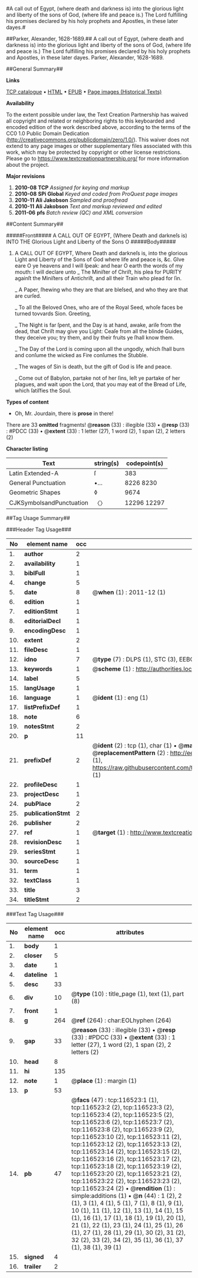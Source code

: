 #A call out of Egypt, (where death and darkness is) into the glorious light and liberty of the sons of God, (where life and peace is.) The Lord fulfilling his promises declared by his holy prophets and Apostles, in these later dayes.#

##Parker, Alexander, 1628-1689.##
A call out of Egypt, (where death and darkness is) into the glorious light and liberty of the sons of God, (where life and peace is.) The Lord fulfilling his promises declared by his holy prophets and Apostles, in these later dayes.
Parker, Alexander, 1628-1689.

##General Summary##

**Links**

[TCP catalogue](http://www.ota.ox.ac.uk/tcp/)  • 
[HTML](http://tei.it.ox.ac.uk/tcp/Texts-HTML/free/A91/A91099.html)  • 
[EPUB](http://tei.it.ox.ac.uk/tcp/Texts-EPUB/free/A91/A91099.epub) • 
[Page images (Historical Texts)](https://historicaltexts.jisc.ac.uk/eebo-99864296e)

**Availability**

To the extent possible under law, the Text Creation Partnership has waived all copyright and related or neighboring rights to this keyboarded and encoded edition of the work described above, according to the terms of the CC0 1.0 Public Domain Dedication (http://creativecommons.org/publicdomain/zero/1.0/). This waiver does not extend to any page images or other supplementary files associated with this work, which may be protected by copyright or other license restrictions. Please go to https://www.textcreationpartnership.org/ for more information about the project.

**Major revisions**

1. __2010-08__ __TCP__ *Assigned for keying and markup*
1. __2010-08__ __SPi Global__ *Keyed and coded from ProQuest page images*
1. __2010-11__ __Ali Jakobson__ *Sampled and proofread*
1. __2010-11__ __Ali Jakobson__ *Text and markup reviewed and edited*
1. __2011-06__ __pfs__ *Batch review (QC) and XML conversion*

##Content Summary##

#####Front#####
A CALL OUT OF EGYPT, (Where Death and darkneſs is) INTO THE Glorious Light and Liberty of the Sons O
#####Body#####

1. A CALL OUT OF EGYPT, Where Death and darkneſs is, into the glorious Light and Liberty of the Sons of God where life and peace is, &c.
GIve eare O ye heavens and I will ſpeak: and hear O earth the words of my mouth: I will declare unto
    _ The Miniſter of Chriſt, his plea for PURITY againſt the Miniſters of Antichriſt, and all their Train who plead for ſin.

    _ A Paper, ſhewing who they are that are bleſsed, and who they are that are curſed.

    _ To all the Beloved Ones, who are of the Royal Seed, whoſe faces be turned tovvards Sion. Greeting,

    _ The Night is far ſpent, and the Day is at hand, awake, ariſe from the dead, that Chriſt may give you Light: Ceaſe from all the blinde Guides, they deceive you; try them, and by their fruits ye ſhall know them.

    _ The Day of the Lord is coming upon all the ungodly, which ſhall burn and conſume the wicked as Fire conſumes the Stubble.

    _ The wages of Sin is death, but the gift of God is life and peace.

    _ Come out of Babylon, partake not of her ſins, leſt ye partake of her plagues, and wait upon the Lord, that you may eat of the Bread of Life, which ſatiſfies the Soul.

**Types of content**

  * Oh, Mr. Jourdain, there is **prose** in there!

There are 33 **omitted** fragments! 
 @__reason__ (33) : illegible (33)  •  @__resp__ (33) : #PDCC (33)  •  @__extent__ (33) : 1 letter (27), 1 word (2), 1 span (2), 2 letters (2)

**Character listing**


|Text|string(s)|codepoint(s)|
|---|---|---|
|Latin Extended-A|ſ|383|
|General Punctuation|•…|8226 8230|
|Geometric Shapes|◊|9674|
|CJKSymbolsandPunctuation|〈〉|12296 12297|

##Tag Usage Summary##

###Header Tag Usage###

|No|element name|occ|attributes|
|---|---|---|---|
|1.|__author__|2||
|2.|__availability__|1||
|3.|__biblFull__|1||
|4.|__change__|5||
|5.|__date__|8| @__when__ (1) : 2011-12 (1)|
|6.|__edition__|1||
|7.|__editionStmt__|1||
|8.|__editorialDecl__|1||
|9.|__encodingDesc__|1||
|10.|__extent__|2||
|11.|__fileDesc__|1||
|12.|__idno__|7| @__type__ (7) : DLPS (1), STC (3), EEBO-CITATION (1), PROQUEST (1), VID (1)|
|13.|__keywords__|1| @__scheme__ (1) : http://authorities.loc.gov/ (1)|
|14.|__label__|5||
|15.|__langUsage__|1||
|16.|__language__|1| @__ident__ (1) : eng (1)|
|17.|__listPrefixDef__|1||
|18.|__note__|6||
|19.|__notesStmt__|2||
|20.|__p__|11||
|21.|__prefixDef__|2| @__ident__ (2) : tcp (1), char (1)  •  @__matchPattern__ (2) : ([0-9\-]+):([0-9IVX]+) (1), (.+) (1)  •  @__replacementPattern__ (2) : http://eebo.chadwyck.com/downloadtiff?vid=$1&page=$2 (1), https://raw.githubusercontent.com/textcreationpartnership/Texts/master/tcpchars.xml#$1 (1)|
|22.|__profileDesc__|1||
|23.|__projectDesc__|1||
|24.|__pubPlace__|2||
|25.|__publicationStmt__|2||
|26.|__publisher__|2||
|27.|__ref__|1| @__target__ (1) : http://www.textcreationpartnership.org/docs/. (1)|
|28.|__revisionDesc__|1||
|29.|__seriesStmt__|1||
|30.|__sourceDesc__|1||
|31.|__term__|1||
|32.|__textClass__|1||
|33.|__title__|3||
|34.|__titleStmt__|2||


###Text Tag Usage###

|No|element name|occ|attributes|
|---|---|---|---|
|1.|__body__|1||
|2.|__closer__|5||
|3.|__date__|1||
|4.|__dateline__|1||
|5.|__desc__|33||
|6.|__div__|10| @__type__ (10) : title_page (1), text (1), part (8)|
|7.|__front__|1||
|8.|__g__|264| @__ref__ (264) : char:EOLhyphen (264)|
|9.|__gap__|33| @__reason__ (33) : illegible (33)  •  @__resp__ (33) : #PDCC (33)  •  @__extent__ (33) : 1 letter (27), 1 word (2), 1 span (2), 2 letters (2)|
|10.|__head__|8||
|11.|__hi__|135||
|12.|__note__|1| @__place__ (1) : margin (1)|
|13.|__p__|53||
|14.|__pb__|47| @__facs__ (47) : tcp:116523:1 (1), tcp:116523:2 (2), tcp:116523:3 (2), tcp:116523:4 (2), tcp:116523:5 (2), tcp:116523:6 (2), tcp:116523:7 (2), tcp:116523:8 (2), tcp:116523:9 (2), tcp:116523:10 (2), tcp:116523:11 (2), tcp:116523:12 (2), tcp:116523:13 (2), tcp:116523:14 (2), tcp:116523:15 (2), tcp:116523:16 (2), tcp:116523:17 (2), tcp:116523:18 (2), tcp:116523:19 (2), tcp:116523:20 (2), tcp:116523:21 (2), tcp:116523:22 (2), tcp:116523:23 (2), tcp:116523:24 (2)  •  @__rendition__ (1) : simple:additions (1)  •  @__n__ (44) : 1 (2), 2 (1), 3 (1), 4 (1), 5 (1), 7 (1), 8 (1), 9 (1), 10 (1), 11 (1), 12 (1), 13 (1), 14 (1), 15 (1), 16 (1), 17 (1), 18 (1), 19 (1), 20 (1), 21 (1), 22 (1), 23 (1), 24 (1), 25 (1), 26 (1), 27 (1), 28 (1), 29 (1), 30 (2), 31 (2), 32 (2), 33 (2), 34 (2), 35 (1), 36 (1), 37 (1), 38 (1), 39 (1)|
|15.|__signed__|4||
|16.|__trailer__|2||
